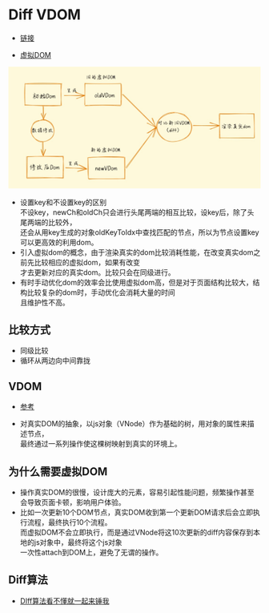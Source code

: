 # Diff VDOM

- [链接](https://segmentfault.com/a/1190000008782928)

- [虚拟DOM](https://mp.weixin.qq.com/s/itM1ldWdUHHqdHuv6q_vdw)

![vdom1](../assets/dom1.jpeg)

* 设置key和不设置key的区别  
  不设key，newCh和oldCh只会进行头尾两端的相互比较，设key后，除了头尾两端的比较外，  
  还会从用key生成的对象oldKeyToIdx中查找匹配的节点，所以为节点设置key可以更高效的利用dom。
* 引入虚拟dom的概念，由于渲染真实的dom比较消耗性能，在改变真实dom之前先比较相应的虚拟dom，如果有改变  
  才去更新对应的真实dom。比较只会在同级进行。
* 有时手动优化dom的效率会比使用虚拟dom高，但是对于页面结构比较大，结构比较复杂的dom时，手动优化会消耗大量的时间  
  且维护性不高。

## 比较方式

* 同级比较
* 循环从两边向中间靠拢

## VDOM 

* [参考](https://mp.weixin.qq.com/s/lAscEOQWkk-IQq6lWCdSSw)

* 对真实DOM的抽象，以js对象（VNode）作为基础的树，用对象的属性来描述节点，  
  最终通过一系列操作使这棵树映射到真实的环境上。
## 为什么需要虚拟DOM

* 操作真实DOM的很慢，设计庞大的元素，容易引起性能问题，频繁操作甚至会导致页面卡顿，影响用户体验。
* 比如一次更新10个DOM节点，真实DOM收到第一个更新DOM请求后会立即执行流程，最终执行10个流程。  
  而虚拟DOM不会立即执行，而是通过VNode将这10次更新的diff内容保存到本地的js对象中，最终将这个js对象  
  一次性attach到DOM上，避免了无谓的操作。

## Diff算法

- [DIff算法看不懂就一起来锤我](https://mp.weixin.qq.com/s/XRR9afpujcjbgFZM0Zw6Gw)